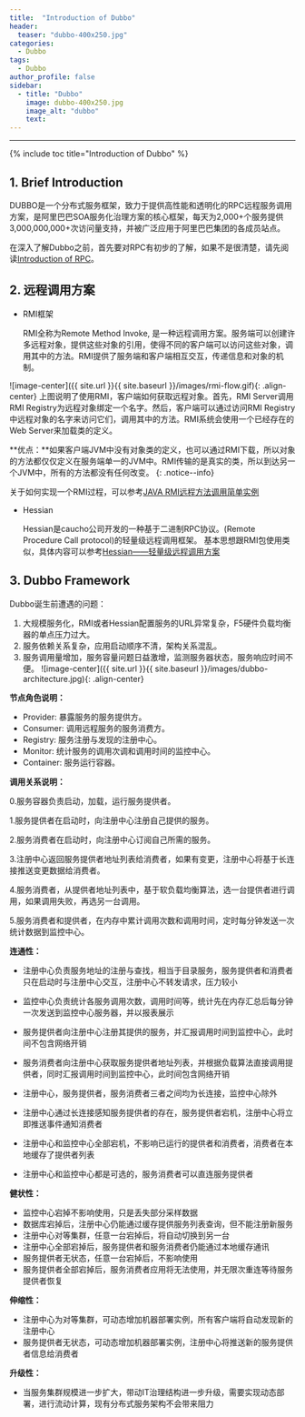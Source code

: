```yaml
---
title:  "Introduction of Dubbo"
header:
  teaser: "dubbo-400x250.jpg"
categories: 
  - Dubbo
tags:
  - Dubbo
author_profile: false
sidebar:
  - title: "Dubbo"
    image: dubbo-400x250.jpg
    image_alt: "dubbo"
    text: 
---
```

---

{% include toc title="Introduction of Dubbo" %}


## 1. Brief Introduction
DUBBO是一个分布式服务框架，致力于提供高性能和透明化的RPC远程服务调用方案，是阿里巴巴SOA服务化治理方案的核心框架，每天为2,000+个服务提供3,000,000,000+次访问量支持，并被广泛应用于阿里巴巴集团的各成员站点。

在深入了解Dubbo之前，首先要对RPC有初步的了解，如果不是很清楚，请先阅读[Introduction of RPC](https://sanjikk.github.io/Blog/rpc/introduction-rpc/)。

## 2. 远程调用方案

  * RMI框架

    RMI全称为Remote Method Invoke, 是一种远程调用方案。服务端可以创建许多远程对象，提供这些对象的引用，使得不同的客户端可以访问这些对象，调用其中的方法。RMI提供了服务端和客户端相互交互，传递信息和对象的机制。

![image-center]({{ site.url }}{{ site.baseurl }}/images/rmi-flow.gif){: .align-center}
上图说明了使用RMI，客户端如何获取远程对象。首先，RMI Server调用RMI Registry为远程对象绑定一个名字。然后，客户端可以通过访问RMI Registry中远程对象的名字来访问它们，调用其中的方法。RMI系统会使用一个已经存在的Web Server来加载类的定义。

**优点：**如果客户端JVM中没有对象类的定义，也可以通过RMI下载，所以对象的方法都仅仅定义在服务端单一的JVM中。RMI传输的是真实的类，所以到达另一个JVM中，所有的方法都没有任何改变。
{: .notice--info}

关于如何实现一个RMI过程，可以参考[JAVA RMI远程方法调用简单实例](http://www.cnblogs.com/leslies2/archive/2011/05/20/2051844.html)

  * Hessian

    Hessian是caucho公司开发的一种基于二进制RPC协议。(Remote Procedure Call protocol)的轻量级远程调用框架。
    基本思想跟RMI包使用类似，具体内容可以参考[Hessian——轻量级远程调用方案](http://www.cnblogs.com/lyhero11/p/5277583.html)


## 3. Dubbo Framework
Dubbo诞生前遭遇的问题：
  1. 大规模服务化，RMI或者Hessian配置服务的URL异常复杂，F5硬件负载均衡器的单点压力过大。
  2. 服务依赖关系复杂，应用启动顺序不清，架构关系混乱。
  3. 服务调用量增加，服务容量问题日益激增，监测服务器状态，服务响应时间不便。
![image-center]({{ site.url }}{{ site.baseurl }}/images/dubbo-architecture.jpg){: .align-center}

**节点角色说明：**

  * Provider: 暴露服务的服务提供方。
  * Consumer: 调用远程服务的服务消费方。
  * Registry: 服务注册与发现的注册中心。
  * Monitor: 统计服务的调用次调和调用时间的监控中心。
  * Container: 服务运行容器。

**调用关系说明：**

  0.服务容器负责启动，加载，运行服务提供者。

  1.服务提供者在启动时，向注册中心注册自己提供的服务。

  2.服务消费者在启动时，向注册中心订阅自己所需的服务。

  3.注册中心返回服务提供者地址列表给消费者，如果有变更，注册中心将基于长连接推送变更数据给消费者。

  4.服务消费者，从提供者地址列表中，基于软负载均衡算法，选一台提供者进行调用，如果调用失败，再选另一台调用。
  
  5.服务消费者和提供者，在内存中累计调用次数和调用时间，定时每分钟发送一次统计数据到监控中心。

**连通性：**

* 注册中心负责服务地址的注册与查找，相当于目录服务，服务提供者和消费者只在启动时与注册中心交互，注册中心不转发请求，压力较小
* 监控中心负责统计各服务调用次数，调用时间等，统计先在内存汇总后每分钟一次发送到监控中心服务器，并以报表展示
* 服务提供者向注册中心注册其提供的服务，并汇报调用时间到监控中心，此时间不包含网络开销
* 服务消费者向注册中心获取服务提供者地址列表，并根据负载算法直接调用提供者，同时汇报调用时间到监控中心，此时间包含网络开销

* 注册中心，服务提供者，服务消费者三者之间均为长连接，监控中心除外
* 注册中心通过长连接感知服务提供者的存在，服务提供者宕机，注册中心将立即推送事件通知消费者
* 注册中心和监控中心全部宕机，不影响已运行的提供者和消费者，消费者在本地缓存了提供者列表
* 注册中心和监控中心都是可选的，服务消费者可以直连服务提供者


**健状性：**

* 监控中心宕掉不影响使用，只是丢失部分采样数据
* 数据库宕掉后，注册中心仍能通过缓存提供服务列表查询，但不能注册新服务
* 注册中心对等集群，任意一台宕掉后，将自动切换到另一台
* 注册中心全部宕掉后，服务提供者和服务消费者仍能通过本地缓存通讯
* 服务提供者无状态，任意一台宕掉后，不影响使用
* 服务提供者全部宕掉后，服务消费者应用将无法使用，并无限次重连等待服务提供者恢复


**伸缩性：**

* 注册中心为对等集群，可动态增加机器部署实例，所有客户端将自动发现新的注册中心
* 服务提供者无状态，可动态增加机器部署实例，注册中心将推送新的服务提供者信息给消费者


**升级性：**

* 当服务集群规模进一步扩大，带动IT治理结构进一步升级，需要实现动态部署，进行流动计算，现有分布式服务架构不会带来阻力